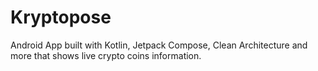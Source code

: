 # Kryptopose
Android App built with Kotlin, Jetpack Compose, Clean Architecture and more that shows live crypto coins information. 
